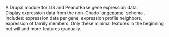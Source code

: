 A Drupal module for LIS and PeanutBase gene expression data.  
Display expression data from the non-Chado '<a href="https://github.com/legumeinfo/ongenome_schema" target="_blank">ongenome</a>' schema .
Includes: expression data per gene, expression profile neighbors, expression of family members. Only these minimal features in the beginning but will add more features gradually.
